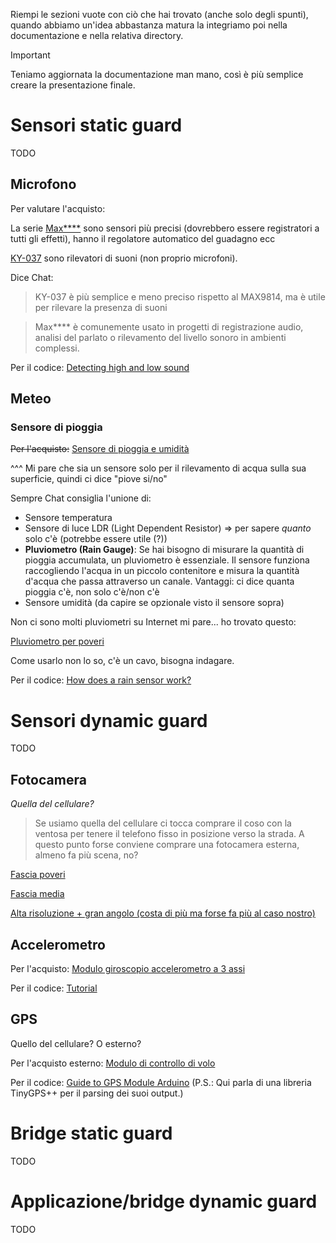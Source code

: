 Riempi le sezioni vuote con ciò che hai trovato (anche solo degli spunti), quando abbiamo un'idea abbastanza matura la integriamo poi nella documentazione e nella relativa directory.

> [!IMPORTANT]
> Teniamo aggiornata la documentazione man mano, così è più semplice creare la presentazione finale.


# Sensori static guard

TODO

## Microfono
Per valutare l'acquisto:

La serie [Max****](https://www.amazon.it/AZDelivery-Max9814-Amplificatore-Microfono-compatibile/dp/B086W79GPG/ref=pd_bxgy_d_sccl_1/259-3081792-9538652?pd_rd_w=uQRoi&content-id=amzn1.sym.1dc7d97b-1a1c-458c-b144-e0e060559c6e&pf_rd_p=1dc7d97b-1a1c-458c-b144-e0e060559c6e&pf_rd_r=QS5ZDNE302C3S15YZ6G4&pd_rd_wg=8hx1s&pd_rd_r=85144c58-3992-4cec-83d1-32e8c562ce95&pd_rd_i=B086W79GPG&th=1) sono sensori più precisi (dovrebbero essere registratori a tutti gli effetti), hanno il regolatore automatico del guadagno ecc

[KY-037](https://www.amazon.it/AZDelivery-KY-037-Mikrofon-Modul-Parent/dp/B089QHGFTS?th=1) sono rilevatori di suoni (non proprio microfoni).

Dice Chat:

> KY-037 è più semplice e meno preciso rispetto al MAX9814, ma è utile per rilevare la presenza di suoni

> Max**** è comunemente usato in progetti di registrazione audio, analisi del parlato o rilevamento del livello sonoro in ambienti complessi.

Per il codice: 
[Detecting high and low sound](https://www.circuitbasics.com/how-to-use-microphones-on-the-arduino/)


## Meteo

### Sensore di pioggia

~~Per l'acquisto:~~
[Sensore di pioggia e umidità](https://www.amazon.com/HiLetgo-Moisture-Humidity-Sensitivity-Nickeled/dp/B01DK29K28/ref=sr_1_3?dib=eyJ2IjoiMSJ9.W0zET8tH2yC3sMV5rPnocEFE77pi8HWfKiElvB9EU6J-Tz86BAbAo92TYWsNGQEWb0cXIbRN6sfJC9ece9UniSgQygyi1suexYdujA5Y0DUDJ9k5AfUjEnTRujcVTJYLPPi2GvKHLWbIpsk0P_XxhbhRxThuX7KcYBhYcMKwQw7HbAxtmo3A9G-KM3zPY4ZnEjF7bGsu2UFbgoC_iO22BbZFo7Y1SuPhjxC7ynOdXAQ.TNXbgymT2VCH9qdlqttv5XGsiiNnofjH3i_1KDuvMh8&dib_tag=se&keywords=rain+sensor+arduino&qid=1729622095&sr=8-3)

^^^ Mi pare che sia un sensore solo per il rilevamento di acqua sulla sua superficie, quindi ci dice "piove si/no" 

Sempre Chat consiglia l'unione di:

- Sensore temperatura
- Sensore di luce LDR (Light Dependent Resistor) => per sapere _quanto_ solo c'è (potrebbe essere utile (?))
- **Pluviometro (Rain Gauge)**: Se hai bisogno di misurare la quantità di pioggia accumulata, un pluviometro è essenziale. Il sensore funziona raccogliendo l'acqua in un piccolo contenitore e misura la quantità d'acqua che passa attraverso un canale. Vantaggi: ci dice quanta pioggia c'è, non solo c'è/non c'è
- Sensore umidità (da capire se opzionale visto il sensore sopra)

Non ci sono molti pluviometri su Internet mi pare... ho trovato questo:

[Pluviometro per poveri](https://www.amazon.it/MISOL-Ricambio-stazione-misurare-pluviometro/dp/B00QDMBXUA/ref=sr_1_1?__mk_it_IT=%C3%85M%C3%85%C5%BD%C3%95%C3%91&crid=W94OZ3KXICA9&dib=eyJ2IjoiMSJ9.Yh3USjJaLUyeJtsadYPF2hciwfMz-t8x-xCjKoUjcNxywqD7YwNcb5l1mpTyAogvbdjyP7L0wx6odAQfv-VyzNy2FVdAxInl6_Idj7pctgsMZgITZ2Qy9eBtIZQRkf8pZW6SMz7JT4a3E4hDY0p0a93ThiiEiKgV0hkwA3w-pLnVzbNgcaheC-0zNob8FX1wj-wBR0oyhM6C35wGkVJGMSXcVYNezm4ZZV9Qo__rd_GY7FPvb2swUQHL4aNRB8hbltJheLdIC_Qg_yKOCDsqf_GNA_FR1m4GEW_q_ZwFOig.0D8HeD3MNAzNTrWJ-zoe5rfHqUgcDZq2Zf8ovECkEl0&dib_tag=se&keywords=rain+gauge+arduino&qid=1729695752&sprefix=rain+gauge+arduino%2Caps%2C111&sr=8-1)

Come usarlo non lo so, c'è un cavo, bisogna indagare.

Per il codice:
[How does a rain sensor work?](https://circuitdigest.com/microcontroller-projects/interfacing-rain-sensor-with-arduino)

# Sensori dynamic guard

TODO

## Fotocamera

_Quella del cellulare?_

> Se usiamo quella del cellulare ci tocca comprare il coso con la ventosa per tenere il telefono fisso in posizione verso la strada.
> A questo punto forse conviene comprare una fotocamera esterna, almeno fa più scena, no?

[Fascia poveri](https://www.amazon.it/Hailege-OV7670-640x480-Fotocamera-Arduino/dp/B08D7DFK18/ref=sr_1_1?__mk_it_IT=%C3%85M%C3%85%C5%BD%C3%95%C3%91&crid=DTJZR6KVWHU2&dib=eyJ2IjoiMSJ9.nZbJHBCkzb4kcg7OX79i9DFDTbAzvj3L5NDptwBTzb0mdu3lqAnY-rnznEAtoALen-_7f48ejsU52OYGW5cctBEgnoUxX3EhNj48C3A3hHjoclUu1sNfwhwhQ9LURf7BEN5ve5ZSsu9NGqwdFbvLVo9HWat8OAC7udGHFdgCZy-TIXUovMc7qXGukyFfLSgUIaEJ77q1DLFFpr_M-F4mLlAhGCDNcJN1fPtfo3d6OM0m_kjia28RIk9zcC5s3krT_pwyF76h6fFc1PuqvHpG91Sg7vxFbuG9O6k9D5dt60s.orwjAJ3cTxj2cfwuFv9rNGAkxSS44ObjBnDNC9OaQ0c&dib_tag=se&keywords=modulo+fotocamera+1080x720+arduino&qid=1729697735&sprefix=modulo+fotocamera+1080x720+arduino%2Caps%2C89&sr=8-1)

[Fascia media](https://www.amazon.it/Videocamera-Obiettivo-Grandangolare-Interfaccia-W202012HD/dp/B08MQ43RF8/ref=sr_1_7?__mk_it_IT=%C3%85M%C3%85%C5%BD%C3%95%C3%91&crid=DTJZR6KVWHU2&dib=eyJ2IjoiMSJ9.nZbJHBCkzb4kcg7OX79i9DFDTbAzvj3L5NDptwBTzb0mdu3lqAnY-rnznEAtoALen-_7f48ejsU52OYGW5cctBEgnoUxX3EhNj48C3A3hHjoclUu1sNfwhwhQ9LURf7BEN5ve5ZSsu9NGqwdFbvLVo9HWat8OAC7udGHFdgCZy-TIXUovMc7qXGukyFfLSgUIaEJ77q1DLFFpr_M-F4mLlAhGCDNcJN1fPtfo3d6OM0m_kjia28RIk9zcC5s3krT_pwyF76h6fFc1PuqvHpG91Sg7vxFbuG9O6k9D5dt60s.orwjAJ3cTxj2cfwuFv9rNGAkxSS44ObjBnDNC9OaQ0c&dib_tag=se&keywords=modulo+fotocamera+1080x720+arduino&qid=1729697658&sprefix=modulo+fotocamera+1080x720+arduino%2Caps%2C89&sr=8-7)

[Alta risoluzione + gran angolo (costa di più ma forse fa più al caso nostro)](https://www.amazon.it/Fotocamera-HBV-1609-Obiettivo-Grandangolare-Milioni/dp/B0CKCTZYPB/ref=sr_1_28?__mk_it_IT=%C3%85M%C3%85%C5%BD%C3%95%C3%91&crid=DTJZR6KVWHU2&dib=eyJ2IjoiMSJ9.nZbJHBCkzb4kcg7OX79i9DFDTbAzvj3L5NDptwBTzb0mdu3lqAnY-rnznEAtoALen-_7f48ejsU52OYGW5cctBEgnoUxX3EhNj48C3A3hHjoclUu1sNfwhwhQ9LURf7BEN5ve5ZSsu9NGqwdFbvLVo9HWat8OAC7udGHFdgCZy-TIXUovMc7qXGukyFfLSgUIaEJ77q1DLFFpr_M-F4mLlAhGCDNcJN1fPtfo3d6OM0m_kjia28RIk9zcC5s3krT_pwyF76h6fFc1PuqvHpG91Sg7vxFbuG9O6k9D5dt60s.orwjAJ3cTxj2cfwuFv9rNGAkxSS44ObjBnDNC9OaQ0c&dib_tag=se&keywords=modulo+fotocamera+1080x720+arduino&qid=1729697407&sprefix=modulo+fotocamera+1080x720+arduino%2Caps%2C89&sr=8-28)

## Accelerometro

Per l'acquisto:
[Modulo giroscopio accelerometro a 3 assi](https://www.amazon.it/ARCELI-giroscopio-accelerometro-Accelerometer-Convertitore/dp/B07BVXN2GP/ref=sr_1_6?__mk_it_IT=%C3%85M%C3%85%C5%BD%C3%95%C3%91&crid=HSB2TIUYBKUF&dib=eyJ2IjoiMSJ9.RwQWIpYBctj3EU1OAr1KIGbetcU3a9flZoat59Mnw7A2TGTKYay11gy3pDtIVU5iefRais2Ye3kHpapjMLvPlkrcFoVyAnQIZSt0N50uLd0zA5wR6LwHBSd-9IaXvY8JOh672Y-MWxeuIkf65dol4BEgt1FNBw3tvXNRA3llmo6-JDtodDVhx6pAyI1E3ZPjMRzeTEzyB2ANAjMrKFfKS3P_qGDGDQHoi6wY-g8QGPMzJ0dVZ__gLioQjhcZaCt5xfsz7t6Jz8RLntvx52yUsY0X2c1lCeSdu-6M65MOpiI.WYizvD0Y5dAxm6mDaGkYok785JK6MR-9ng7LanQdi3Y&dib_tag=se&keywords=accelerometro&qid=1729622275&sprefix=accelerometro%2Caps%2C243&sr=8-6)

Per il codice:
[Tutorial](https://randomnerdtutorials.com/esp32-mpu-6050-accelerometer-gyroscope-arduino/)

## GPS 

Quello del cellulare? O esterno?

Per l'acquisto esterno:
[Modulo di controllo di volo](https://www.amazon.it/ICQUANZX-GY-NEO6MV2-Controller-ceramica-resistente/dp/B088LR3488/ref=sr_1_5?__mk_it_IT=%C3%85M%C3%85%C5%BD%C3%95%C3%91&crid=26W66PVOSH95N&dib=eyJ2IjoiMSJ9.FVqH72Lcm5HmctctPIJMbl_TA34N9G7Pl5vxoLe35uapWNhT0xCFXODz9fWMLzNsA5t4SlHzQwhUpahsZGn82hW51_46LDdjf8IPkZseukxjGPO6PwPIzgPaim1i08a0XH8_VHgjwFB-FOBcwCi-DEtxoNaDYwW1YGBqf1MBVv_f24qgM8jtk45RAQzhV1Pinx6Fb4LJyT3Y6qlPpG9YSTLGdfEjEPDSGMvgJk7s7RyWeZ59MBJ0NncS_80DV_y0gfTp2jwbxX9UmRTfM-Ohz6gtEfmtQiunLca8bwzkKZE.p2nDB0CpeUz1pOpMgzFQsfG6pOl2hQChrQxUeQmCiWk&dib_tag=se&keywords=gps+arduino&qid=1729622354&sprefix=gps+arduinp%2Caps%2C247&sr=8-5)

Per il codice:
[Guide to GPS Module Arduino](https://randomnerdtutorials.com/guide-to-neo-6m-gps-module-with-arduino/)
(P.S.: Qui parla di una libreria TinyGPS++ per il parsing dei suoi output.)


# Bridge static guard

TODO


# Applicazione/bridge dynamic guard

TODO




